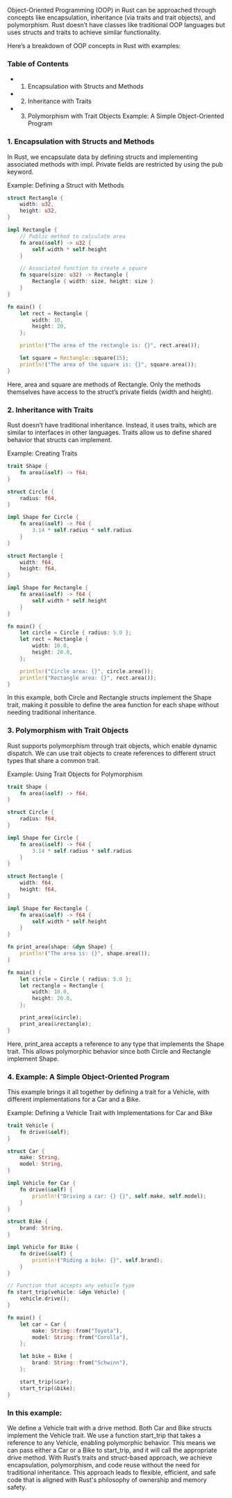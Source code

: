 Object-Oriented Programming (OOP) in Rust can be approached through concepts like encapsulation, inheritance (via traits and trait objects), and polymorphism. Rust doesn’t have classes like traditional OOP languages but uses structs and traits to achieve similar functionality.

Here’s a breakdown of OOP concepts in Rust with examples:

### Table of Contents
- 1. Encapsulation with Structs and Methods
- 2. Inheritance with Traits
- 3. Polymorphism with Trait Objects
Example: A Simple Object-Oriented Program
### 1. Encapsulation with Structs and Methods
In Rust, we encapsulate data by defining structs and implementing associated methods with impl. Private fields are restricted by using the pub keyword.

Example: Defining a Struct with Methods
```rust
struct Rectangle {
    width: u32,
    height: u32,
}

impl Rectangle {
    // Public method to calculate area
    fn area(&self) -> u32 {
        self.width * self.height
    }

    // Associated function to create a square
    fn square(size: u32) -> Rectangle {
        Rectangle { width: size, height: size }
    }
}

fn main() {
    let rect = Rectangle {
        width: 10,
        height: 20,
    };

    println!("The area of the rectangle is: {}", rect.area());

    let square = Rectangle::square(15);
    println!("The area of the square is: {}", square.area());
}
```
Here, area and square are methods of Rectangle. Only the methods themselves have access to the struct’s private fields (width and height).

### 2. Inheritance with Traits
Rust doesn’t have traditional inheritance. Instead, it uses traits, which are similar to interfaces in other languages. Traits allow us to define shared behavior that structs can implement.

Example: Creating Traits
```rust
trait Shape {
    fn area(&self) -> f64;
}

struct Circle {
    radius: f64,
}

impl Shape for Circle {
    fn area(&self) -> f64 {
        3.14 * self.radius * self.radius
    }
}

struct Rectangle {
    width: f64,
    height: f64,
}

impl Shape for Rectangle {
    fn area(&self) -> f64 {
        self.width * self.height
    }
}

fn main() {
    let circle = Circle { radius: 5.0 };
    let rect = Rectangle {
        width: 10.0,
        height: 20.0,
    };

    println!("Circle area: {}", circle.area());
    println!("Rectangle area: {}", rect.area());
}
```
In this example, both Circle and Rectangle structs implement the Shape trait, making it possible to define the area function for each shape without needing traditional inheritance.

### 3. Polymorphism with Trait Objects
Rust supports polymorphism through trait objects, which enable dynamic dispatch. We can use trait objects to create references to different struct types that share a common trait.

Example: Using Trait Objects for Polymorphism
```rust
trait Shape {
    fn area(&self) -> f64;
}

struct Circle {
    radius: f64,
}

impl Shape for Circle {
    fn area(&self) -> f64 {
        3.14 * self.radius * self.radius
    }
}

struct Rectangle {
    width: f64,
    height: f64,
}

impl Shape for Rectangle {
    fn area(&self) -> f64 {
        self.width * self.height
    }
}

fn print_area(shape: &dyn Shape) {
    println!("The area is: {}", shape.area());
}

fn main() {
    let circle = Circle { radius: 5.0 };
    let rectangle = Rectangle {
        width: 10.0,
        height: 20.0,
    };

    print_area(&circle);
    print_area(&rectangle);
}
```
Here, print_area accepts a reference to any type that implements the Shape trait. This allows polymorphic behavior since both Circle and Rectangle implement Shape.

### 4. Example: A Simple Object-Oriented Program
This example brings it all together by defining a trait for a Vehicle, with different implementations for a Car and a Bike.

Example: Defining a Vehicle Trait with Implementations for Car and Bike
```rust
trait Vehicle {
    fn drive(&self);
}

struct Car {
    make: String,
    model: String,
}

impl Vehicle for Car {
    fn drive(&self) {
        println!("Driving a car: {} {}", self.make, self.model);
    }
}

struct Bike {
    brand: String,
}

impl Vehicle for Bike {
    fn drive(&self) {
        println!("Riding a bike: {}", self.brand);
    }
}

// Function that accepts any vehicle type
fn start_trip(vehicle: &dyn Vehicle) {
    vehicle.drive();
}

fn main() {
    let car = Car {
        make: String::from("Toyota"),
        model: String::from("Corolla"),
    };

    let bike = Bike {
        brand: String::from("Schwinn"),
    };

    start_trip(&car);
    start_trip(&bike);
}
```
### In this example:

We define a Vehicle trait with a drive method.
Both Car and Bike structs implement the Vehicle trait.
We use a function start_trip that takes a reference to any Vehicle, enabling polymorphic behavior. This means we can pass either a Car or a Bike to start_trip, and it will call the appropriate drive method.
With Rust’s traits and struct-based approach, we achieve encapsulation, polymorphism, and code reuse without the need for traditional inheritance. This approach leads to flexible, efficient, and safe code that is aligned with Rust's philosophy of ownership and memory safety.
